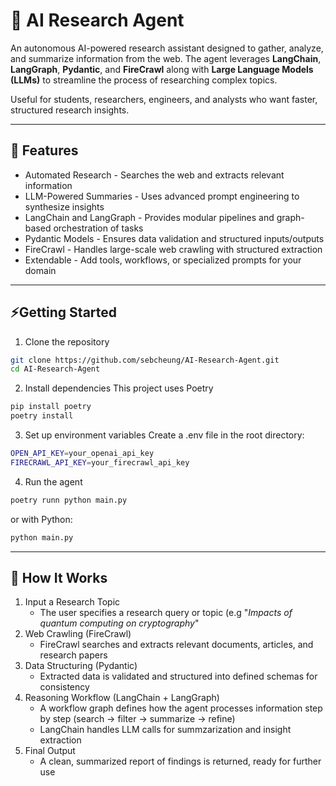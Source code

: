 # 🤖 AI Research Agent

An autonomous AI-powered research assistant designed to gather, analyze, and summarize information from the web. The agent leverages **LangChain**, **LangGraph**, **Pydantic**, and **FireCrawl** along with **Large Language Models (LLMs)** to streamline the process of researching complex topics.

Useful for students, researchers, engineers, and analysts who want faster, structured research insights.

---

## 🚀 Features
- Automated Research - Searches the web and extracts relevant information
- LLM-Powered Summaries - Uses advanced prompt engineering to synthesize insights
- LangChain and LangGraph - Provides modular pipelines and graph-based orchestration of tasks
- Pydantic Models - Ensures data validation and structured inputs/outputs
- FireCrawl - Handles large-scale web crawling with structured extraction
- Extendable - Add tools, workflows, or specialized prompts for your domain
  
---

## ⚡Getting Started
1. Clone the repository
```bash
git clone https://github.com/sebcheung/AI-Research-Agent.git
cd AI-Research-Agent
```
2. Install dependencies
This project uses Poetry
```bash
pip install poetry
poetry install
```
3. Set up environment variables
Create a .env file in the root directory:
```bash
OPEN_API_KEY=your_openai_api_key
FIRECRAWL_API_KEY=your_firecrawl_api_key
```
4. Run the agent
```bash
poetry runn python main.py
```
or with Python:
```bash
python main.py
```

---

## 🔎 How It Works
1. Input a Research Topic
   - The user specifies a research query or topic (e.g "_Impacts of quantum computing on cryptography_"
2. Web Crawling (FireCrawl)
   - FireCrawl searches and extracts relevant documents, articles, and research papers
3. Data Structuring (Pydantic)
   - Extracted data is validated and structured into defined schemas for consistency
4. Reasoning Workflow (LangChain + LangGraph)
   - A workflow graph defines how the agent processes information step by step (search -> filter -> summarize -> refine)
   - LangChain handles LLM calls for summzarization and insight extraction
5. Final Output
   - A clean, summarized report of findings is returned, ready for further use

